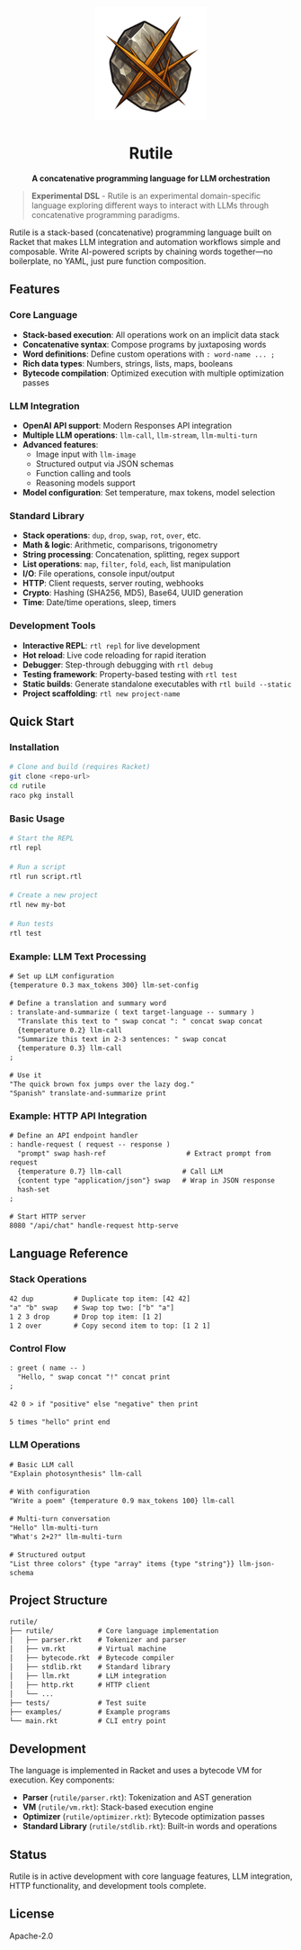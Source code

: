 <div align="center">
  <img src="public/logo.png" alt="Rutile Logo" width="200"/>
  
  # Rutile
  
  **A concatenative programming language for LLM orchestration**
</div>

> **Experimental DSL** - Rutile is an experimental domain-specific language exploring different ways to interact with LLMs through concatenative programming paradigms.

Rutile is a stack-based (concatenative) programming language built on Racket that makes LLM integration and automation workflows simple and composable. Write AI-powered scripts by chaining words together—no boilerplate, no YAML, just pure function composition.

## Features

### Core Language
- **Stack-based execution**: All operations work on an implicit data stack
- **Concatenative syntax**: Compose programs by juxtaposing words
- **Word definitions**: Define custom operations with `: word-name ... ;`
- **Rich data types**: Numbers, strings, lists, maps, booleans
- **Bytecode compilation**: Optimized execution with multiple optimization passes

### LLM Integration
- **OpenAI API support**: Modern Responses API integration
- **Multiple LLM operations**: `llm-call`, `llm-stream`, `llm-multi-turn`
- **Advanced features**: 
  - Image input with `llm-image`
  - Structured output via JSON schemas
  - Function calling and tools
  - Reasoning models support
- **Model configuration**: Set temperature, max tokens, model selection

### Standard Library
- **Stack operations**: `dup`, `drop`, `swap`, `rot`, `over`, etc.
- **Math & logic**: Arithmetic, comparisons, trigonometry
- **String processing**: Concatenation, splitting, regex support
- **List operations**: `map`, `filter`, `fold`, `each`, list manipulation
- **I/O**: File operations, console input/output
- **HTTP**: Client requests, server routing, webhooks
- **Crypto**: Hashing (SHA256, MD5), Base64, UUID generation
- **Time**: Date/time operations, sleep, timers

### Development Tools
- **Interactive REPL**: `rtl repl` for live development
- **Hot reload**: Live code reloading for rapid iteration
- **Debugger**: Step-through debugging with `rtl debug`
- **Testing framework**: Property-based testing with `rtl test`
- **Static builds**: Generate standalone executables with `rtl build --static`
- **Project scaffolding**: `rtl new project-name`

## Quick Start

### Installation
```bash
# Clone and build (requires Racket)
git clone <repo-url>
cd rutile
raco pkg install
```

### Basic Usage
```bash
# Start the REPL
rtl repl

# Run a script
rtl run script.rtl

# Create a new project
rtl new my-bot

# Run tests
rtl test
```

### Example: LLM Text Processing
```rut
# Set up LLM configuration
{temperature 0.3 max_tokens 300} llm-set-config

# Define a translation and summary word
: translate-and-summarize ( text target-language -- summary )
  "Translate this text to " swap concat ": " concat swap concat
  {temperature 0.2} llm-call
  "Summarize this text in 2-3 sentences: " swap concat
  {temperature 0.3} llm-call
;

# Use it
"The quick brown fox jumps over the lazy dog."
"Spanish" translate-and-summarize print
```

### Example: HTTP API Integration
```rut
# Define an API endpoint handler
: handle-request ( request -- response )
  "prompt" swap hash-ref                    # Extract prompt from request
  {temperature 0.7} llm-call               # Call LLM
  {content type "application/json"} swap   # Wrap in JSON response
  hash-set
;

# Start HTTP server
8080 "/api/chat" handle-request http-serve
```

## Language Reference

### Stack Operations
```rut
42 dup          # Duplicate top item: [42 42]
"a" "b" swap    # Swap top two: ["b" "a"]  
1 2 3 drop      # Drop top item: [1 2]
1 2 over        # Copy second item to top: [1 2 1]
```

### Control Flow
```rut
: greet ( name -- )
  "Hello, " swap concat "!" concat print
;

42 0 > if "positive" else "negative" then print

5 times "hello" print end
```

### LLM Operations
```rut
# Basic LLM call
"Explain photosynthesis" llm-call

# With configuration
"Write a poem" {temperature 0.9 max_tokens 100} llm-call

# Multi-turn conversation
"Hello" llm-multi-turn
"What's 2+2?" llm-multi-turn

# Structured output
"List three colors" {type "array" items {type "string"}} llm-json-schema
```

## Project Structure

```
rutile/
├── rutile/           # Core language implementation
│   ├── parser.rkt    # Tokenizer and parser
│   ├── vm.rkt        # Virtual machine
│   ├── bytecode.rkt  # Bytecode compiler
│   ├── stdlib.rkt    # Standard library
│   ├── llm.rkt       # LLM integration
│   ├── http.rkt      # HTTP client
│   └── ...
├── tests/            # Test suite
├── examples/         # Example programs
└── main.rkt          # CLI entry point
```

## Development

The language is implemented in Racket and uses a bytecode VM for execution. Key components:

- **Parser** (`rutile/parser.rkt`): Tokenization and AST generation
- **VM** (`rutile/vm.rkt`): Stack-based execution engine
- **Optimizer** (`rutile/optimizer.rkt`): Bytecode optimization passes
- **Standard Library** (`rutile/stdlib.rkt`): Built-in words and operations

## Status

Rutile is in active development with core language features, LLM integration, HTTP functionality, and development tools complete.

## License

Apache-2.0